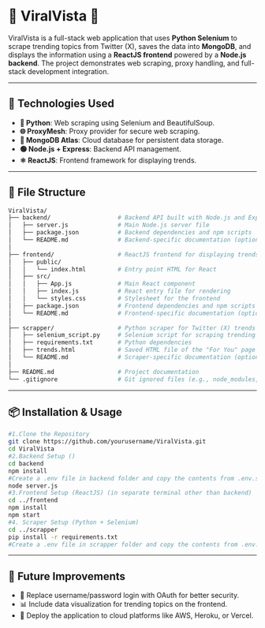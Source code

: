 # 🌟 ViralVista 🌟

ViralVista is a full-stack web application that uses **Python Selenium** to scrape trending topics from Twitter (X), saves the data into **MongoDB**, and displays the information using a **ReactJS frontend** powered by a **Node.js backend**. The project demonstrates web scraping, proxy handling, and full-stack development integration.

---

## 🧰 Technologies Used

- **🐍 Python**: Web scraping using Selenium and BeautifulSoup.
- **🌐 ProxyMesh**: Proxy provider for secure web scraping.
- **🍃 MongoDB Atlas**: Cloud database for persistent data storage.
- **🟢 Node.js + Express**: Backend API management.
- **⚛️ ReactJS**: Frontend framework for displaying trends.

---

## 📂 File Structure
```bash
ViralVista/
├── backend/                   # Backend API built with Node.js and Express
│   ├── server.js              # Main Node.js server file
│   ├── package.json           # Backend dependencies and npm scripts
│   └── README.md              # Backend-specific documentation (optional)
│
├── frontend/                  # ReactJS frontend for displaying trends
│   ├── public/
│   │   └── index.html         # Entry point HTML for React
│   ├── src/
│   │   ├── App.js             # Main React component
│   │   ├── index.js           # React entry file for rendering
│   │   └── styles.css         # Stylesheet for the frontend
│   ├── package.json           # Frontend dependencies and npm scripts
│   └── README.md              # Frontend-specific documentation (optional)
│
├── scrapper/                  # Python scraper for Twitter (X) trends
│   ├── selenium_script.py     # Selenium script for scraping trending topics
│   ├── requirements.txt       # Python dependencies
│   ├── trends.html            # Saved HTML file of the "For You" page (generated)
│   └── README.md              # Scraper-specific documentation (optional)
│
├── README.md                  # Project documentation
└── .gitignore                 # Git ignored files (e.g., node_modules, sensitive files)
```

---

## 📦 Installation & Usage

```bash
#1.Clone the Repository
git clone https://github.com/yourusername/ViralVista.git
cd ViralVista
#2.Backend Setup ()
cd backend
npm install
#Create a .env file in backend folder and copy the contents from .env.sample with your credentials in this file
node server.js
#3.Frontend Setup (ReactJS) (in separate terminal other than backend)
cd ../frontend
npm install
npm start
#4. Scraper Setup (Python + Selenium)
cd ../scrapper
pip install -r requirements.txt
#Create a .env file in scrapper folder and copy the contents from .env.sample with your credentials in this file

```
---

## 🌟 Future Improvements

- 🔐 Replace username/password login with OAuth for better security.
- 📊 Include data visualization for trending topics on the frontend.
- 🚀 Deploy the application to cloud platforms like AWS, Heroku, or Vercel.
